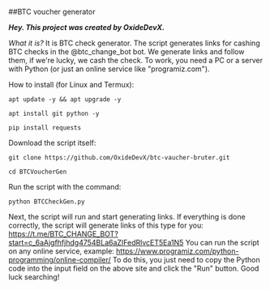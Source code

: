 ##BTC voucher generator

***Hey. This project was created by OxideDevX.***

*What it is?*
It is BTC check generator.
The script generates links for cashing BTC checks in the @btc_change_bot bot.
We generate links and follow them, if we're lucky, we cash the check.
To work, you need a PC or a server with Python (or just an online service like "programiz.com").

How to install (for Linux and Termux):

    apt update -y && apt upgrade -y

    apt install git python -y

    pip install requests

Download the script itself:

    git clone https://github.com/OxideDevX/btc-vaucher-bruter.git

    cd BTCVoucherGen

Run the script with the command:

    python BTCCheckGen.py

Next, the script will run and start generating links.
If everything is done correctly, the script will generate links of this type for you:
    https://t.me/BTC_CHANGE_BOT?start=c_6aAjgfhfjhdg4754BLa6aZIFedRlvcET5Ea1N5
You can run the script on any online service,
example: https://www.programiz.com/python-programming/online-compiler/
To do this, you just need to copy the Python code into the input field on the above site and click the "Run" button.
Good luck searching!
